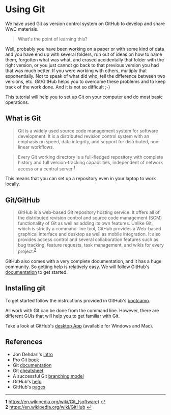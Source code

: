 # Using Git

We have used Git as version control system on GitHub to develop and share WwC materials.

> What's the point of learning this?

Well, probably you have been working on a paper or with some kind of data and you have end up with several folders, run out of ideas on how to name them, forgotten what was what, and erased accidentally that folder with the right version, or you just cannot go back to that previous version you had that was much better. If you were working with others, multiply that exponentially. Not to speak of what did who, tell the difference between two versions, etc. Git/GitHub helps you to overcome these problems and to keep track of the work done. And it is not so difficult ;-)

This tutorial will help you to set up Git on your computer and do most basic operations.

## What is Git

> Git is a widely used source code management system for software development. It is a distributed revision control system with an emphasis on speed, data integrity, and support for distributed, non-linear workflows.

> Every Git working directory is a full-fledged repository with complete history and full version-tracking capabilities, independent of network access or a central server.<sup id="a1">[1](#f1)</sup>

This means that you can set up a repository even in your laptop to work locally.

## Git/GitHub

> GitHub is a web-based Git repository hosting service. It offers all of the distributed revision control and source code management (SCM) functionality of Git as well as adding its own features. Unlike Git, which is strictly a command-line tool, GitHub provides a Web-based graphical interface and desktop as well as mobile integration. It also provides access control and several collaboration features such as bug tracking, feature requests, task management, and wikis for every project.<sup id="a1">[2](#f2)</sup>

GitHub also comes with a very complete documentation, and it has a huge community. So getting help is relatively easy. We will follow GitHub's [documentation](https://help.github.com) to get started.

## Installing git

To get started follow the instructions provided in GitHub's [bootcamp](https://help.github.com/articles/set-up-git).

All work with Git can be done from the command line. However, there are different GUIs that will help you to get familiar with Git.

Take a look at GitHub's [desktop App]() (available for Windows and Mac).


## References

- Jon Dehdari's [intro](http://jon.dehdari.org/tutorials/collaboration_using_git.html)
- Pro Git [book](http://git-scm.com/book/en/v2)
- Git [documentation](http://git-scm.com/doc)
- Git [cheatsheet](https://training.github.com/kit/downloads/github-git-cheat-sheet.pdf)
- A successful Git [branching model](http://nvie.com/posts/a-successful-git-branching-model)
- GitHub's [help](https://help.github.com)
- GitHub's [pages](https://pages.github.com)


------
<b id="f1">1</b> <https://en.wikipedia.org/wiki/Git_(software)> [↩](#a1)<br/>
<b id="f2">2</b> <https://en.wikipedia.org/wiki/GitHub> [↩](#a2)
